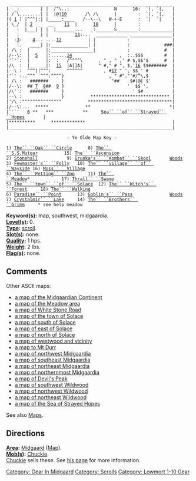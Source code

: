 ` ______________________________________________________________`  
`` |  _:        | |  /^\..:                 N      16:  `|, `|,   | ``  
`| / \........| |  |@|`[`10`](:Category:_Wayside "wikilink")``        /\ /\      |        :  `|, `|,   | ``  
`|( `[`1`](:Category:_Oak_Circle "wikilink")``  ) |^^^|:| |_____:____   /--\--\   W-+-E      :  `|  `|    | ``  
`| \_/  | `[`2`](:Category:_Stonehall "wikilink")`  _   __    `[`11`](:Category:_Meadow "wikilink")`  |      `[`18`](:Category:_Walking_Woods "wikilink")`      |        :            |`  
`|   :  |___| | |  |_______...   _:_______S________:____________|`  
`|   :        | |          `[`13`](:Category:_Goblin_Pass "wikilink")`:...  ____________ ________________|`  
`|  -`[`3`](:Category:_Fewmaster's_Folly "wikilink")`-    `[`4`](:Category:_Petting_Zoo "wikilink")`... ....`[`12`](:Category:_Witch's_Forest "wikilink")`          | |            :                |`  
`|   :.   ____| |:______________| |            :             ###|`  
`| /\ :  |      |:________________|            :             #  |`  
`|/--\:  |  `[`5`](:Category:_Town_Of_Solace "wikilink")`   |:......`[`14`](:Category:_Brothers_Grimm "wikilink")`                  ,  :..$$$        #  |`  
`` |'`'`:  |      |:  :   /^^^^\      , " , " ,' # $,$$'$      #  | ``  
`|/\  :  |__  __|:  `[`15`](:Category:_Ascension_Woods "wikilink")`  |A[]A|      " #," # ", $,'`[`16`](:Category:_Moss_Village "wikilink")` $$#######  |`  
`|--\ :  ^^^||^^^:      ^^^^^^        , #`[`17`](:Category:_Thrall_Swamp "wikilink")` " ', $$_' #         |`  
`` |'`' :..^^^  ^^^:^^^^}                 , " #"."'#/^\,$         | ``  
`| /\ :   #######     }                  "##    $#|@| $'        |`  
`|/--\:  ## `[`7`](:Category:_Crystalmir_Lake "wikilink")`  `[`8`](:Category:_S.S._Mutgar "wikilink")`##  `[`9`](:Category:_Grunka's_Kombat_Skool "wikilink")` }                        '  $$ ',         |`  
`` |/\'`:   #######     }                          ' $#           | ``  
`|--\ :               }          ****************************** |`  
`|'/\ :"""""""""""""""          ********************************|`  
`|/--\:...  *****              **                              *|`  
`` |`'`'    ``[`6`](:Category:_Paradise_Point "wikilink")` **   ***           **     `[`Sea`` ``of`` ``Strayed`` ``Hopes`](:Category:_Sea_Of_Strayed_Hopes "wikilink")`       |`  
`|**********      *************                                 |`  
`|______________________________________________________________|`  
  
`                       - Ye Olde Map Key -`  
  
`1) `[`The`` ``Oak`` ``Circle`](:Category:_Oak_Circle "wikilink")`      8) `[`The`` ``S.S.Mutgar`](:Category:_S.S._Mutgar "wikilink")`          15) `[`The`` ``Ascension`](:Category:_Ascension_Woods "wikilink")  
`2) `[`Stonehall`](:Category:_Stonehall "wikilink")`           9) `[`Grunka's`` ``Kombat`` ``Skool`](:Category:_Grunka's_Kombat_Skool "wikilink")`       `[`Woods`](:Category:_Ascension_Woods "wikilink")  
`3) `[`Fewmaster's`` ``Folly`](:Category:_Fewmaster's_Folly "wikilink")`   10) `[`The`` ``village`` ``of`` ``Wayside`](:Category:_Wayside "wikilink")` 16) `[`Moss`` ``Village`](:Category:_Moss_Village "wikilink")  
`4) `[`The`` ``Petting`` ``Zoo`](:Category:_Petting_Zoo "wikilink")`     11) `[`The`` ``Meadow`](:Category:_Meadow "wikilink")`*            17) `[`Thrall`` ``Swamp`](:Category:_Thrall_Swamp "wikilink")  
`5) `[`The`` ``town`` ``of`` ``Solace`](:Category:_Town_Of_Solace "wikilink")`  12) `[`The`` ``Witch's`` ``Forest`](:Category:_Witch's_Forest "wikilink")`     18) `[`The`` ``Walking`](:Category:_Walking_Woods "wikilink")  
`6) `[`Paradise`` ``Point`](:Category:_Paradise_Point "wikilink")`      13) `[`Goblin's`` ``Pass`](:Category:_Goblin_Pass "wikilink")`              `[`Woods`](:Category:_Walking_Woods "wikilink")  
`7) `[`Crystalmir`` ``Lake`](:Category:_Crystalmir_Lake "wikilink")`     14) `[`The`` ``Brothers`` ``Grimm`](:Category:_Brothers_Grimm "wikilink")`     * see help meadow`

**Keyword(s):** map, southwest, midgaardia.  
**[Level(s)](Object_Level "wikilink"):** 0.  
**[Type](:Category:_Object_Types "wikilink"):**
[scroll](:Category:_Scrolls "wikilink").  
**[Slot(s)](Object_Slots "wikilink"):** none.  
**[Quality](Object_Quality "wikilink"):** 1 hps.  
**[Weight](Object_Weight "wikilink"):** 2 lbs.  
**[Flag(s)](:Category:_Object_Flags "wikilink"):** none.  

## Comments

Other ASCII maps:

-   [a map of the Midgaardian
    Continent](Map_Of_The_Midgaardian_Continent "wikilink")
-   [a map of the Meadow area](Map_Of_The_Meadow_Area "wikilink")
-   [a map of White Stone Road](Map_Of_White_Stone_Road "wikilink")
-   [a map of the town of Solace](Map_Of_The_Town_Of_Solace "wikilink")
-   [a map of south of Solace](Map_Of_South_Of_Solace "wikilink")
-   [a map of east of Solace](Map_Of_East_Of_Solace "wikilink")
-   [a map of north of Solace](Map_Of_North_Of_Solace "wikilink")
-   [a map of westwood and
    vicinity](Map_Of_Westwood_And_Vicinity "wikilink")
-   [a map to Mt Durr](Map_To_Mt_Durr "wikilink")
-   [a map of northwest
    Midgaardia](Map_Of_Northwest_Midgaardia "wikilink")
-   [a map of southeast
    Midgaardia](Map_Of_Southeast_Midgaardia "wikilink")
-   [a map of northeast
    Midgaardia](Map_Of_Northeast_Midgaardia "wikilink")
-   [a map of northernmost
    Midgaardia](Map_Of_Northernmost_Midgaardia "wikilink")
-   [a map of Devil's Peak](Map_Of_Devil's_Peak "wikilink")
-   [a map of southwest Wildwood](Map_Of_Southwest_Wildwood "wikilink")
-   [a map of northwest Wildwood](Map_Of_Northwest_Wildwood "wikilink")
-   [a map of northeast Wildwood](Map_Of_Northeast_Wildwood "wikilink")
-   [a map of the Sea of Strayed
    Hopes](Map_Of_The_Sea_Of_Strayed_Hopes "wikilink")

See also [Maps](:Category:_Maps "wikilink").

## Directions

**[Area](:Category:_Areas "wikilink"):**
[Midgaard](:Category:_Midgaard "wikilink")
([Map](Midgaard_Map "wikilink")).  
**[Mob(s)](:Category:_Mobs "wikilink"):**
[Chuckie](Chuckie "wikilink").  
[Chuckie](Chuckie "wikilink") sells these. See [his
page](Chuckie "wikilink") for more information.  

[Category: Gear In Midgaard](Category:_Gear_In_Midgaard "wikilink")
[Category: Scrolls](Category:_Scrolls "wikilink") [Category: Lowmort
1-10 Gear](Category:_Lowmort_1-10_Gear "wikilink")
